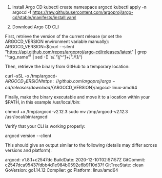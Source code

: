 1. Install Argo CD
kubectl create namespace argocd
kubectl apply -n argocd -f https://raw.githubusercontent.com/argoproj/argo-cd/stable/manifests/install.yaml

2. Download Argo CD CLI

First, retrieve the version of the current release (or set the ARGOCD_VERSION environment variable manually):
ARGOCD_VERSION=$(curl --silent "https://api.github.com/repos/argoproj/argo-cd/releases/latest" | grep '"tag_name"' | sed -E 's/.*"([^"]+)".*/\1/')

Then, retrieve the binary from GitHub to a temporary location:

curl -sSL -o /tmp/argocd-${ARGOCD_VERSION} https://github.com/argoproj/argo-cd/releases/download/${ARGOCD_VERSION}/argocd-linux-amd64

Finally, make the binary executable and move it to a location within your $PATH, in this example /usr/local/bin:

chmod +x /tmp/argocd-v2.12.3
sudo mv /tmp/argocd-v2.12.3 /usr/local/bin/argocd 

Verify that your CLI is working properly:

argocd version --client

This should give an output similar to the following (details may differ across versions and platform):

argocd: v1.8.1+c2547dc
  BuildDate: 2020-12-10T02:57:57Z
  GitCommit: c2547dca95437fdbb4d1e984b0592e6b9110d37f
  GitTreeState: clean
  GoVersion: go1.14.12
  Compiler: gc
  Platform: linux/amd64


